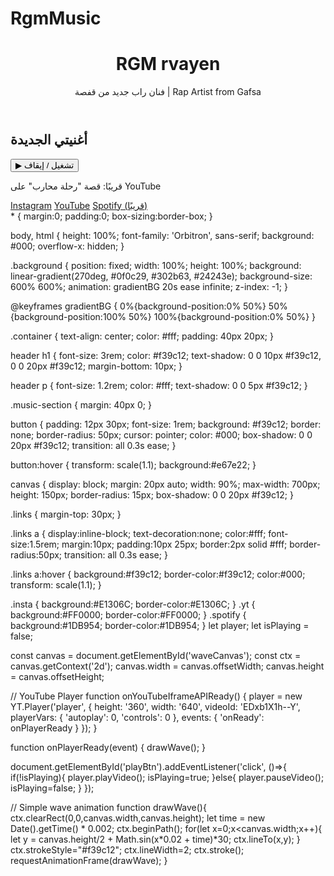 # RgmMusic
<!DOCTYPE html>
<html lang="ar">
<head>
<meta charset="UTF-8">
<meta name="viewport" content="width=device-width, initial-scale=1.0">
<title>RGM rvayen</title>
<link rel="stylesheet" href="style.css">
<link href="https://fonts.googleapis.com/css2?family=Orbitron:wght@400;700&display=swap" rel="stylesheet">
</head>
<body>
<div class="background"></div>

<div class="container">
  <header>
    <h1>RGM rvayen</h1>
    <p>فنان راب جديد من قفصة | Rap Artist from Gafsa</p>
  </header>

  <section class="music-section">
    <h2>أغنيتي الجديدة</h2>
    <div id="player"></div>
    <button id="playBtn">▶ تشغيل / إيقاف</button>
    <canvas id="waveCanvas"></canvas>
    <p>قريبًا: قصة "رحلة محارب" على YouTube</p>
  </section>

  <section class="links">
    <a href="https://www.instagram.com/rgm__phinix?igsh=MTN1OHE3Nm45eTBwMA==" target="_blank" class="icon insta">Instagram</a>
    <a href="https://youtube.com/@rgmrvayen?si=Q051aRJVpFob5Uwl" target="_blank" class="icon yt">YouTube</a>
    <a href="#" class="icon spotify">Spotify (قريبًا)</a>
  </section>
</div>

<script src="https://www.youtube.com/iframe_api"></script>
<script src="script.js"></script>
</body>
</html>
* { margin:0; padding:0; box-sizing:border-box; }

body, html {
  height: 100%;
  font-family: 'Orbitron', sans-serif;
  background: #000;
  overflow-x: hidden;
}

.background {
  position: fixed;
  width: 100%;
  height: 100%;
  background: linear-gradient(270deg, #0f0c29, #302b63, #24243e);
  background-size: 600% 600%;
  animation: gradientBG 20s ease infinite;
  z-index: -1;
}

@keyframes gradientBG {
  0%{background-position:0% 50%}
  50%{background-position:100% 50%}
  100%{background-position:0% 50%}
}

.container {
  text-align: center;
  color: #fff;
  padding: 40px 20px;
}

header h1 {
  font-size: 3rem;
  color: #f39c12;
  text-shadow: 0 0 10px #f39c12, 0 0 20px #f39c12;
  margin-bottom: 10px;
}

header p {
  font-size: 1.2rem;
  color: #fff;
  text-shadow: 0 0 5px #f39c12;
}

.music-section {
  margin: 40px 0;
}

button {
  padding: 12px 30px;
  font-size: 1rem;
  background: #f39c12;
  border: none;
  border-radius: 50px;
  cursor: pointer;
  color: #000;
  box-shadow: 0 0 20px #f39c12;
  transition: all 0.3s ease;
}

button:hover { transform: scale(1.1); background:#e67e22; }

canvas {
  display: block;
  margin: 20px auto;
  width: 90%;
  max-width: 700px;
  height: 150px;
  border-radius: 15px;
  box-shadow: 0 0 20px #f39c12;
}

.links {
  margin-top: 30px;
}

.links a {
  display:inline-block;
  text-decoration:none;
  color:#fff;
  font-size:1.5rem;
  margin:10px;
  padding:10px 25px;
  border:2px solid #fff;
  border-radius:50px;
  transition: all 0.3s ease;
}

.links a:hover {
  background:#f39c12;
  border-color:#f39c12;
  color:#000;
  transform: scale(1.1);
}

.insta { background:#E1306C; border-color:#E1306C; }
.yt { background:#FF0000; border-color:#FF0000; }
.spotify { background:#1DB954; border-color:#1DB954; }
let player;
let isPlaying = false;

const canvas = document.getElementById('waveCanvas');
const ctx = canvas.getContext('2d');
canvas.width = canvas.offsetWidth;
canvas.height = canvas.offsetHeight;

// YouTube Player
function onYouTubeIframeAPIReady() {
    player = new YT.Player('player', {
        height: '360',
        width: '640',
        videoId: 'EDxb1X1h--Y',
        playerVars: { 'autoplay': 0, 'controls': 0 },
        events: { 'onReady': onPlayerReady }
    });
}

function onPlayerReady(event) {
    drawWave();
}

document.getElementById('playBtn').addEventListener('click', ()=>{
    if(!isPlaying){
        player.playVideo();
        isPlaying=true;
    }else{
        player.pauseVideo();
        isPlaying=false;
    }
});

// Simple wave animation
function drawWave(){
    ctx.clearRect(0,0,canvas.width,canvas.height);
    let time = new Date().getTime() * 0.002;
    ctx.beginPath();
    for(let x=0;x<canvas.width;x++){
        let y = canvas.height/2 + Math.sin(x*0.02 + time)*30;
        ctx.lineTo(x,y);
    }
    ctx.strokeStyle="#f39c12";
    ctx.lineWidth=2;
    ctx.stroke();
    requestAnimationFrame(drawWave);
}
